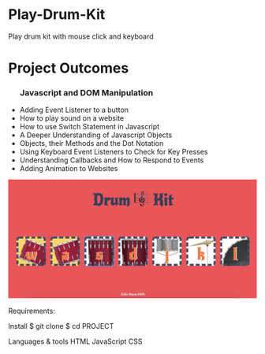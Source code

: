 # Play-Drum-Kit
Play drum kit with mouse click and keyboard

# Project Outcomes
<ul>
  <h3> Javascript
    and DOM Manipulation </h3>
  <li> Adding Event Listener to a button </li>
  <li> How to play sound on a website </li>
  <li> How to use Switch Statement in Javascript </li>
  <li> A Deeper Understanding of
  Javascript Objects</li>
  <li> Objects, their Methods and the Dot
  Notation</li>
  <li> Using Keyboard Event Listeners to
  Check for Key Presses </li>
  <li> Understanding Callbacks and How
  to Respond to Events </li>
  <li> Adding Animation to Websites </li>
</ul>

![](DrumKit_ss.png)


Requirements:


Install
$ git clone 
$ cd PROJECT




Languages & tools
HTML
JavaScript
CSS
